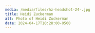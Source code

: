 ```yaml
---
media: /media/files/hz-headshot-24-.jpg
title: Heidi Zuckerman
alt: Photo of Heidi Zuckerman
date: 2024-04-17T10:28:00-0500
---
```

